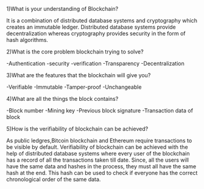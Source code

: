 1)What is your understanding of Blockchain?

It is a combination of distributed database systems and cryptography which creates an immutable ledger.
Distributed database systems provide decentralization whereas cryptography provides security in the form of hash algorithms.


2)What is the core problem blockchain trying to solve?

-Authentication
-security
-verification
-Transparency
-Decentralization

3)What are the features that the blockchain will give you?

-Verifiable
-Immutable
-Tamper-proof
-Unchangeable

4)What are all the things the block contains?

-Block number
-Mining key
-Previous block signature
-Transaction data of block

5)How is the verifiability of blockchain can be achieved?

As public ledgres,Bitcoin blockchain and Ethereum require transactions to be visible by default.
Verifiability of blockchain can be achieved with the help of distributed database systems where every user of the blockchain has a record of all the transactions taken till 
date. Since, all the users will have the same data and hashes in the process, they must all have the same hash at the end. 
This hash can be used to check if everyone has the correct chronological order of the same data.
